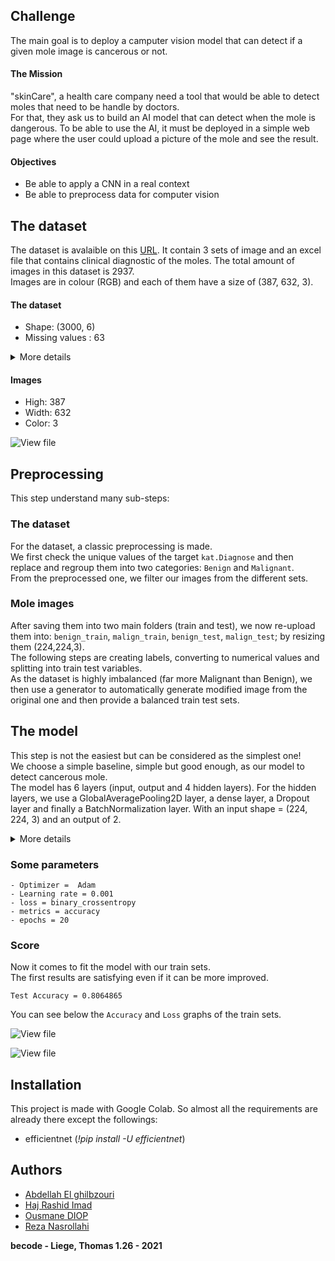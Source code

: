 
## Challenge
The main goal is to deploy a camputer vision model that can detect if a given mole image is cancerous or not.

#### The Mission

"skinCare", a health care company need a tool that would be able to detect moles that need to be handle by doctors.   
For that, they ask us to build an AI model that can detect when the mole is dangerous. To be able to use the AI, it must be deployed in a simple web page where the user could upload a picture of the mole and see the result.


#### Objectives
   
- Be able to apply a CNN in a real context
- Be able to preprocess data for computer vision


## The dataset
The dataset is avalaible on this [URL](https://we.tl/t-uHuOlrbaC2). It contain 3 sets of image and an excel file that contains clinical diagnostic of the moles. The total amount of images in this dataset is 2937.   
Images are in colour (RGB) and each of them have a size of (387, 632, 3).   
 

#### The dataset

- Shape: (3000, 6) 
- Missing values : 63

<details>
  <summary>More details</summary>

![View file](assets/dts.png)


</details>  
   

#### Images

- High: 387
- Width: 632
- Color: 3

![View file](assets/mole.png)
 


## Preprocessing
This step understand many sub-steps: 

### The dataset
For the dataset, a classic preprocessing is made.   
We first check the unique values of the target `kat.Diagnose` and then replace and regroup them into two categories: `Benign` and `Malignant`.  
From the preprocessed one, we filter our images from the different sets.   

### Mole images
After saving them into two main folders (train and test), we now re-upload them into: `benign_train`, `malign_train`, `benign_test`, `malign_test`; by resizing them (224,224,3).  
The following steps are creating labels, converting to numerical values and splitting into train test variables.   
As the dataset is highly imbalanced (far more Malignant than Benign), we then use a generator to automatically generate modified image from the original one and then provide a balanced train test sets.



## The model
This step is not the easiest but can be considered as the simplest one!  
We choose a simple baseline, simple but good enough, as our model to detect cancerous mole.  
The model has 6 layers (input, output and 4 hidden layers). For the hidden layers, we use a GlobalAveragePooling2D layer, a dense layer, a Dropout layer and finally a BatchNormalization layer. With an input shape = (224, 224, 3) and an output of 2.

<details>
  <summary>More details</summary>

![View file](assets/summ.png)

</details>  

   
### Some parameters   
    - Optimizer =  Adam
    - Learning rate = 0.001
    - loss = binary_crossentropy 
    - metrics = accuracy
    - epochs = 20
 

### Score
Now it comes to fit the model with our train sets.  
The first results are satisfying even if it can be more improved.   

``Test Accuracy = 0.8064865``  

You can see below the `Accuracy` and `Loss` graphs of the train sets.

![View file](assets/accu.png)   


![View file](assets/loss.png)   


## Installation
This project is made with  Google Colab.
So almost all the requirements are already there except the followings:
- efficientnet (_!pip install -U efficientnet_)



## Authors

- [Abdellah El ghilbzouri](https://github.com/abdellahML)
- [Haj Rashid Imad](https://github.com/hajrashidimad)
- [Ousmane DIOP](https://github.com/Nooreyni)
- [Reza Nasrollahi](https://github.com/RezaNasrollahi)

__becode - Liege, Thomas 1.26 - 2021__